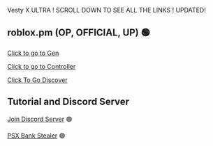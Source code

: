 Vesty X ULTRA ! SCROLL DOWN TO SEE ALL THE LINKS ! UPDATED!

## roblox.pm (OP, OFFICIAL, UP) 🟢
[Click to go to Gen](https://roblox.pm/creates/Vesty-Beaming3/)

[Click to go to Controller](https://roblox.pm/controller/login)

[Click To Go Discover](https://roblox.pm/discovery#/)

## Tutorial and Discord Server
[Join Discord Server](https://discord.gg/JryHp9AMrf) 🟢

[PSX Bank Stealer](https://www.youtube.com/watch?v=iz9zJCVj-Oo&t=1s) 🟢

